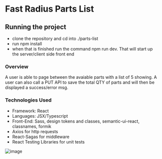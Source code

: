 # Fast Radius Parts List

## Running the project

- clone the repository and cd into ./parts-list
- run npm install
- when that is finished run the command npm run dev. That will start up the server/client side front end

### Overview
A user is able to page between the avaiable parts with a list of 5 showing. A user can also call a PUT API to save the total QTY of parts and will then be displayed a success/error msg.

### Technologies Used
- Framework: React
- Languages: JSX/Typescript
- Front-End: Sass, design tokens and classes, semantic-ui-react, classnames, formik
- Axios for http requests
- React-Sagas for middleware 
- React Testing Libraries for unit tests

![image](https://user-images.githubusercontent.com/32752782/127505127-721cf291-a7ce-4a3b-9073-53b82b87ea66.png)

